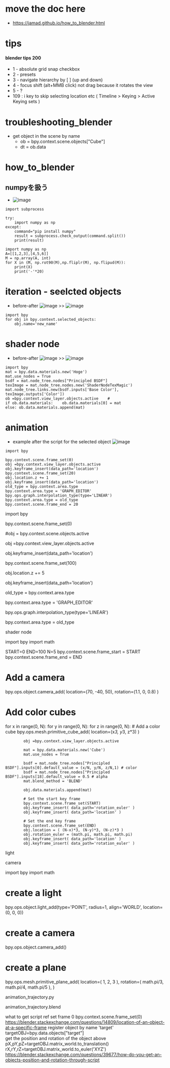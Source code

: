 # move the doc here
* https://jamad.github.io/how_to_blender.html

# tips
#### blender tips 200
* 1 - absolute grid snap checkbox
* 2 - presets
* 3 - navigate hierarchy by [ ] (up and down)
* 4 - focus shift (alt+MMB click)  not drag because it rotates the view
* 5 - ?
* 109 : i key to skip selecting location etc  (  Timeline > Keying > Active Keying sets )

# troubleshooting_blender
* get object in the scene by name
  * ob = bpy.context.scene.objects["Cube"]
  * dt = ob.data

# how_to_blender

## numpyを扱う
* ![image](https://github.com/jamad/jamad.github.io/assets/949913/aab25db9-11b8-4ae1-aba4-f5bfb2727e35)

```
import subprocess

try:
    import numpy as np
except:
    command="pip install numpy"
    result = subprocess.check_output(command.split())
    print(result)
   
import numpy as np
A=[[1,2,3],[4,5,6]]
M = np.array(A, int)
for X in (M, np.rot90(M),np.fliplr(M), np.flipud(M)):
    print(X)
    print('-'*20)
```

# iteration - seelcted objects
* before-after ![image](https://github.com/jamad/jamad.github.io/assets/949913/b84824bb-70d9-4a2a-b074-43d69c9586eb) >>  ![image](https://github.com/jamad/jamad.github.io/assets/949913/1c68a32a-44d5-4d0c-a668-2b2efcd0d8b6)

```
import bpy
for obj in bpy.context.selected_objects:
    obj.name='new_name'
```

# shader node	
* before-after ![image](https://github.com/jamad/jamad.github.io/assets/949913/6aee3d27-9e8f-4bde-bb3a-a9139b3adac8) >> ![image](https://github.com/jamad/jamad.github.io/assets/949913/e4e6b192-0781-4576-9544-fa722ebaee52)

```
import bpy
mat = bpy.data.materials.new('Hoge')
mat.use_nodes = True
bsdf = mat.node_tree.nodes["Principled BSDF"]
texImage = mat.node_tree.nodes.new('ShaderNodeTexMagic')
mat.node_tree.links.new(bsdf.inputs['Base Color'], texImage.outputs['Color'])
ob =bpy.context.view_layer.objects.active    #
if ob.data.materials:    ob.data.materials[0] = mat
else: ob.data.materials.append(mat)           
```

# animation		
* example after the script for the selected object ![image](https://github.com/jamad/jamad.github.io/assets/949913/ee6ed791-bd66-4beb-b02b-c4fdd339e000)

```
import bpy

bpy.context.scene.frame_set(0)
obj =bpy.context.view_layer.objects.active   
obj.keyframe_insert(data_path='location')
bpy.context.scene.frame_set(20)
obj.location.z += 1
obj.keyframe_insert(data_path='location')
old_type = bpy.context.area.type
bpy.context.area.type = 'GRAPH_EDITOR'
bpy.ops.graph.interpolation_type(type='LINEAR')
bpy.context.area.type = old_type
bpy.context.scene.frame_end = 20
```

import bpy

 

bpy.context.scene.frame_set(0)

 

#obj = bpy.context.scene.objects.active

obj =bpy.context.view_layer.objects.active   

 

obj.keyframe_insert(data_path='location')

bpy.context.scene.frame_set(100)

obj.location.z += 5

obj.keyframe_insert(data_path='location')

 

old_type = bpy.context.area.type

bpy.context.area.type = 'GRAPH_EDITOR'

bpy.ops.graph.interpolation_type(type='LINEAR')

bpy.context.area.type = old_type

shader node


import bpy
import math

START=0
END=100
N=5
bpy.context.scene.frame_start = START
bpy.context.scene.frame_end   = END

# Add a camera
bpy.ops.object.camera_add(
    location=(70, -40, 50),
    rotation=(1.1, 0, 0.8)
)

# Add color cubes
for x in range(0, N):
    for y in range(0, N):
        for z in range(0, N):
            # Add a color cube
            bpy.ops.mesh.primitive_cube_add( location=(x*3, y*3, z*3) )
           
            obj =bpy.context.view_layer.objects.active
           
            mat = bpy.data.materials.new('Cube')
            mat.use_nodes = True
           
            bsdf = mat.node_tree.nodes["Principled BSDF"].inputs[0].default_value = (x/N, y/N, z/N,1) # color
            bsdf = mat.node_tree.nodes["Principled BSDF"].inputs[18].default_value = 0.5 # alpha
            mat.blend_method = 'BLEND'

            obj.data.materials.append(mat)
           
            # Set the start key frame
            bpy.context.scene.frame_set(START)
            obj.keyframe_insert( data_path='rotation_euler' )
            obj.keyframe_insert( data_path='location' )
           
            # Set the end key frame
            bpy.context.scene.frame_set(END)
            obj.location = ( (N-x)*3, (N-y)*3, (N-z)*3 )
            obj.rotation_euler = (math.pi, math.pi, math.pi)
            obj.keyframe_insert( data_path='location' )
            obj.keyframe_insert( data_path='rotation_euler' )
light

camera	

import bpy
import math

# create a light
bpy.ops.object.light_add(type='POINT', radius=1, align='WORLD', location=(0, 0, 0))

# create a camera
bpy.ops.object.camera_add()

# create a plane
bpy.ops.mesh.primitive_plane_add(    location=( 1, 2, 3 ),    rotation=( math.pi/3, math.pi/4, math.pi/5 ),   )



animation_trajectory.py

animation_trajectory.blend 
 


what to get	script	ref
 set frame 0	bpy.context.scene.frame_set(0)	https://blender.stackexchange.com/questions/14809/location-of-an-object-at-a-specific-frame
register object by name 'target'	targetOBJ=bpy.data.objects["target"]	
get the position and rotation of the object above	pX,pY,pZ=targetOBJ.matrix_world.to_translation()
rX,rY,rZ=targetOBJ.matrix_world.to_euler('XYZ')	https://blender.stackexchange.com/questions/39677/how-do-you-get-an-objects-position-and-rotation-through-script



